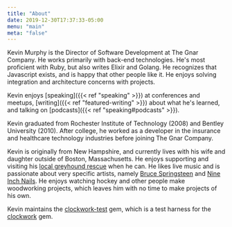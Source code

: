 ```yaml
---
title: "About"
date: 2019-12-30T17:37:33-05:00
menu: "main"
meta: "false"
---
```


Kevin Murphy is the Director of Software Development at The Gnar Company.
He works primarily with back-end technologies. He's most proficient with Ruby,
but also writes Elixir and Golang. He recognizes that Javascript exists, and is
happy that other people like it. He enjoys solving integration and architecture
concerns with projects.

Kevin enjoys [speaking]({{< ref "speaking" >}}) at conferences and meetups, [writing]({{< ref "featured-writing" >}}) about what he's learned, and
talking on [podcasts]({{< ref "speaking#podcasts" >}}).

Kevin graduated from Rochester Institute of Technology (2008) and
Bentley University (2010). After college, he worked as a developer in the
insurance and healthcare technology industries before joining The Gnar Company.

Kevin is originally from New Hampshire, and currently lives with his wife
and daughter outside of Boston, Massachusetts. He enjoys
supporting and visiting his [local greyhound rescue](https://greyhoundrescuene.org/)
when he can. He likes live music and is passionate about very specific artists,
namely [Bruce Springsteen](https://brucespringsteen.net/) and
[Nine Inch Nails](https://www.nin.com/). He enjoys watching hockey and other
people make woodworking projects, which leaves him with no time to make
projects of his own.

Kevin maintains the [clockwork-test](https://github.com/kevin-j-m/clockwork-test) gem,
which is a test harness for the [clockwork](https://rubygems.org/gems/clockwork) gem.
